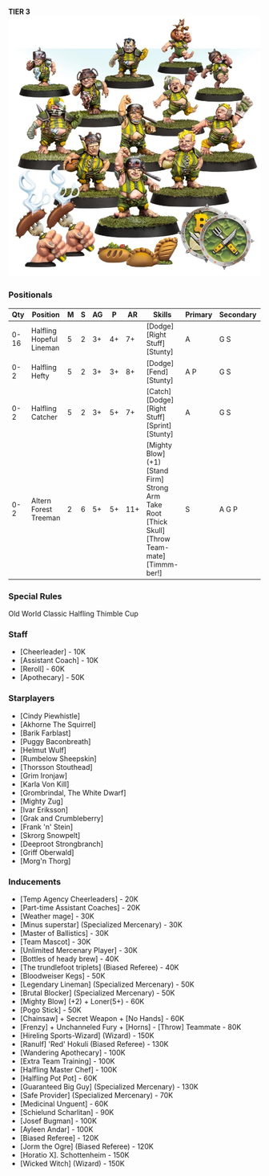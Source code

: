 ﻿**TIER 3**
![](../media/teams/GreenfieldGrasshuggersTeam01.webp)

### Positionals

| Qty  | Position                 | M | S | AG | P  | AR  | Skills                                                                                                                                   | Primary | Secondary | Cost |
| ---- | ------------------------ | - | - | -- | -- | --- | ---------------------------------------------------------------------------------------------------------------------------------------- | ------- | --------- | ---- |
| 0-16 | Halfling Hopeful Lineman | 5 | 2 | 3+ | 4+ | 7+  | [Dodge]<br /> [Right Stuff] <br /> [Stunty]                                                                                              | A       | G S       | 30K  |
| 0-2  | Halfling Hefty           | 5 | 2 | 3+ | 3+ | 8+  | [Dodge]<br /> [Fend] <br /> [Stunty]                                                                                                     | A P     | G S       | 50K  |
| 0-2  | Halfling Catcher         | 5 | 2 | 3+ | 5+ | 7+  | [Catch]<br /> [Dodge] <br /> [Right Stuff] <br /> [Sprint] <br /> [Stunty]                                                               | A       | G S       | 55K  |
| 0-2  | Altern Forest Treeman    | 2 | 6 | 5+ | 5+ | 11+ | [Mighty Blow] (+1)<br /> [Stand Firm] <br /> Strong Arm <br /> Take Root <br /> [Thick Skull] <br /> [Throw Team-mate] <br /> [Timmm-ber!] | S       | A G P     | 120K |

### Special Rules

Old World Classic
Halfling Thimble Cup

### Staff

* [Cheerleader] - 10K
* [Assistant Coach] - 10K
* [Reroll] - 60K
* [Apothecary]  - 50K

### Starplayers

* [Cindy Piewhistle]
* [Akhorne The Squirrel]
* [Barik Farblast]
* [Puggy Baconbreath]
* [Helmut Wulf]
* [Rumbelow Sheepskin]
* [Thorsson Stouthead]
* [Grim Ironjaw]
* [Karla Von Kill]
* [Grombrindal, The White Dwarf]
* [Mighty Zug]
* [Ivar Eriksson]
* [Grak and Crumbleberry]
* [Frank 'n' Stein]
* [Skrorg Snowpelt]
* [Deeproot Strongbranch]
* [Griff Oberwald]
* [Morg'n Thorg]

### Inducements

* [Temp Agency Cheerleaders] - 20K
* [Part-time Assistant Coaches] - 20K
* [Weather mage] - 30K
* [Minus superstar] (Specialized Mercenary) - 30K
* [Master of Ballistics] - 30K
* [Team Mascot] - 30K
* [Unlimited Mercenary Player] - 30K
* [Bottles of heady brew] - 40K
* [The trundlefoot triplets] (Biased Referee) - 40K
* [Bloodweiser Kegs] - 50K
* [Legendary Lineman] (Specialized Mercenary) - 50K
* [Brutal Blocker] (Specialized Mercenary) - 50K
* [Mighty Blow] (+2) + Loner(5+) - 60K
* [Pogo Stick] - 50K
* [Chainsaw] + Secret Weapon + [No Hands] - 60K
* [Frenzy] + Unchanneled Fury + [Horns] - [Throw] Teammate - 80K
* [Hireling Sports-Wizard] (Wizard) - 150K
* [Ranulf] 'Red' Hokuli (Biased Referee) - 130K
* [Wandering Apothecary] - 100K
* [Extra Team Training] - 100K
* [Halfling Master Chef] - 100K
* [Halfling Pot Pot] - 60K
* [Guaranteed Big Guy] (Specialized Mercenary) - 130K
* [Safe Provider] (Specialized Mercenary) - 70K
* [Medicinal Unguent] - 60K
* [Schielund Scharlitan] - 90K
* [Josef Bugman] - 100K
* [Ayleen Andar] - 100K
* [Biased Referee] - 120K
* [Jorm the Ogre] (Biased Referee) - 120K
* [Horatio X]. Schottenheim - 150K
* [Wicked Witch] (Wizard) - 150K
